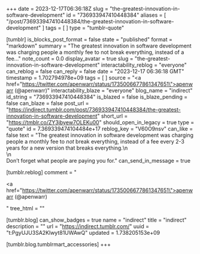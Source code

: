 +++
date = 2023-12-17T06:36:18Z
slug = "the-greatest-innovation-in-software-development"
id = "736933947410448384"
aliases = [ "/post/736933947410448384/the-greatest-innovation-in-software-development" ]
tags = [ ]
type = "tumblr-quote"

[tumblr]
is_blocks_post_format = false
state = "published"
format = "markdown"
summary = "The greatest innovation in software development was charging people a monthly fee to not break everything, instead of a fee..."
note_count = 0.0
display_avatar = true
slug = "the-greatest-innovation-in-software-development"
interactability_reblog = "everyone"
can_reblog = false
can_reply = false
date = "2023-12-17 06:36:18 GMT"
timestamp = 1.702794978e+09
tags = [ ]
source = "<a href=\"https://twitter.com/apenwarr/status/1735006677861347651\">apenwarr (@apenwarr)</a>"
interactability_blaze = "everyone"
blog_name = "indirect"
id_string = "736933947410448384"
is_blazed = false
is_blaze_pending = false
can_blaze = false
post_url = "https://indirect.tumblr.com/post/736933947410448384/the-greatest-innovation-in-software-development"
short_url = "https://tmblr.co/ZY3jbyew7OLEKu00"
should_open_in_legacy = true
type = "quote"
id = 7.369339474104484e+17
reblog_key = "V60O9nsv"
can_like = false
text = "The greatest innovation in software development was charging people a monthly fee to <em>not</em> break everything, instead of a fee every 2-3 years for a new version that breaks everything.\n<br/>\n<br/>Don&rsquo;t forget what people are paying you for."
can_send_in_message = true

[tumblr.reblog]
comment = "<p><a href=\"https://twitter.com/apenwarr/status/1735006677861347651\">apenwarr (@apenwarr)</a></p>"
tree_html = ""

[tumblr.blog]
can_show_badges = true
name = "indirect"
title = "indirect"
description = ""
url = "https://indirect.tumblr.com/"
uuid = "t:PgyUJU3SA2Klwyt81UWAwQ"
updated = 1.738205153e+09

[tumblr.blog.tumblrmart_accessories]
+++
